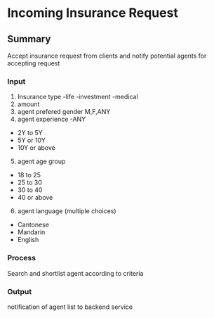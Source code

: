 # Incoming Insurance Request

## Summary

Accept insurance request from clients and notify potential agents for accepting request

### Input

1. Insurance type
   -life
   -investment
   -medical
2. amount
3. agent prefered gender
   M,F,ANY
4. agent experience
   -ANY

- 2Y to 5Y
- 5Y or 10Y
- 10Y or above

5. agent age group

- 18 to 25
- 25 to 30
- 30 to 40
- 40 or above

6. agent language (multiple choices)

- Cantonese
- Mandarin
- English

### Process

Search and shortlist agent according to criteria

### Output

notification of agent list to backend service
